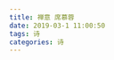 ```yaml
---
title: 禅意 席慕蓉
date: 2019-03-1 11:00:50
tags: 诗
categories: 诗
---
```

<img src="/chimage/cy.png"  alt="" />